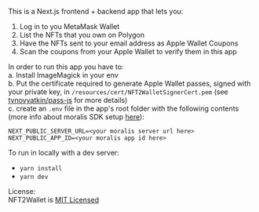 This is a Next.js frontend + backend app that lets you:
1. Log in to you MetaMask Wallet
2. List the NFTs that you own on Polygon
3. Have the NFTs sent to your email address as Apple Wallet Coupons
4. Scan the coupons from your Apple Wallet to verify them in this app

In order to run this app you have to:   
a. Install ImageMagick in your env   
b. Put the certificate required to generate Apple Wallet passes, signed with your private key, in `/resources/cert/NFT2WalletSignerCert.pem` (see [tynovyatkin/pass-js](https://github.com/tinovyatkin/pass-js) for more details)  
c. create an `.env` file in the app's root folder with the following contents (more info about moralis SDK setup [here](https://docs.moralis.io/moralis-server/getting-started/connect-the-sdk)):   
```
NEXT_PUBLIC_SERVER_URL=<your moralis server url here>
NEXT_PUBLIC_APP_ID=<your moralis app id here>
```

To run in locally with a dev server:
* `yarn install`
* `yarn dev`

License:   
NFT2Wallet is [MIT Licensed](https://github.com/pawartur/nft2wallet/blob/main/LICENSE)

